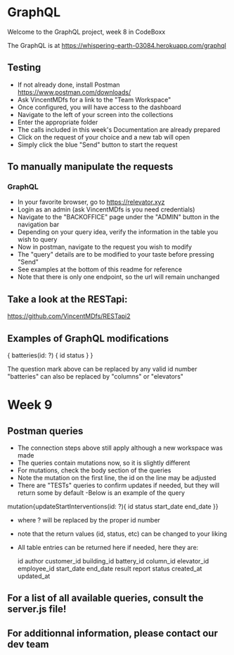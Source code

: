 # GraphQL

Welcome to the GraphQL project, week 8 in CodeBoxx

The GraphQL is at https://whispering-earth-03084.herokuapp.com/graphql

## Testing

- If not already done, install Postman https://www.postman.com/downloads/
- Ask VincentMDfs for a link to the "Team Workspace"
- Once configured, you will have access to the dashboard
- Navigate to the left of your screen into the collections
- Enter the appropriate folder
- The calls included in this week's Documentation are already prepared
- Click on the request of your choice and a new tab will open
- Simply click the blue "Send" button to start the request

## To manually manipulate the requests

### GraphQL

- In your favorite browser, go to https://relevator.xyz
- Login as an admin (ask VincentMDfs is you need credentials)
- Navigate to the "BACKOFFICE" page under the "ADMIN" button in the navigation bar
- Depending on your query idea, verify the information in the table you wish to query
- Now in postman, navigate to the request you wish to modify
- The "query" details are to be modified to your taste before pressing "Send"
- See examples at the bottom of this readme for reference
- Note that there is only one endpoint, so the url will remain unchanged

## Take a look at the RESTapi:
  https://github.com/VincentMDfs/RESTapi2

## Examples of GraphQL modifications

 {
  batteries(id: ?) {
	id
	status
   }
 }
 
 The question mark above can be replaced by any valid id number
"batteries" can also be replaced by "columns" or "elevators"

# Week 9

## Postman queries
- The connection steps above still apply although a new workspace was made
- The queries contain mutations now, so it is slightly different
- For mutations, check the body section of the queries
- Note the mutation on the first line, the id on the line may be adjusted
- There are "TESTs" queries to confirm updates if needed, but they will return some by default
-Below is an example of the query

mutation{updateStartInterventions(id: ?){
id
status
start_date
end_date
}}

- where ? will be replaced by the proper id number
- note that the return values (id, status, etc) can be changed to your liking
- All table entries can be returned here if needed, here they are:

	id
    	author
    	customer_id
    	building_id
    	battery_id
    	column_id
    	elevator_id
    	employee_id
    	start_date
    	end_date
    	result
    	report
    	status
    	created_at
    	updated_at

 
## For a list of all available queries, consult the server.js file!

## For additionnal information, please contact our dev team
